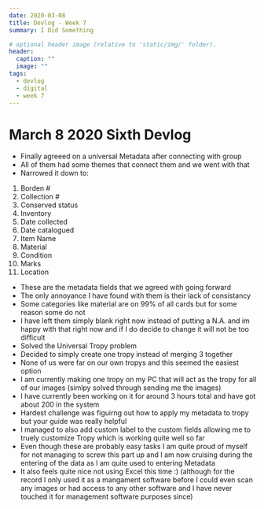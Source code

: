```yaml
---
date: 2020-03-08
title: Devlog - Week 7
summary: I Did Something

# optional header image (relative to 'static/img/' folder).
header:
  caption: ""
  image: ""
tags:
  - devlog
  - digital
  - week 7
---
```

# March 8 2020 Sixth Devlog

* Finally agreeed on a universal Metadata after connecting with group
* All of them had some themes that connect them and we went with that
* Narrowed it down to:
1. Borden #
2. Collection #
3. Conserved status
4. Inventory
5. Date collected
6. Date catalogued
7. Item Name
8. Material
9. Condition
10. Marks
11. Location
  
* These are the metadata fields that we agreed with going forward
* The only annoyance I have found with them is their lack of consistancy
* Some categories like material are on 99% of all cards but for some reason some do not
* I have left them simply blank right now instead of putting a N.A. and im happy with that right now and if I do decide to change it will not be too difficult
* Solved the Universal Tropy problem
* Decided to simply create one tropy instead of merging 3 together
* None of us were far on our own tropys and this seemed the easiest option
* I am currently making one tropy on my PC that will act as the tropy for all of our images (simlpy solved through sending me the images)
* I have currently been working on it for around 3 hours total and have got about 200 in the system
* Hardest challenge was figuirng out how to apply my metadata to tropy but your guide was really helpful
* I managed to also add custom label to the custom fields allowing me to truely customize Tropy which is working quite well so far
* Even though these are probably easy tasks I am quite proud of myself for not managing to screw this part up and I am now cruising during the entering of the data as I am quite used to entering Metadata
* It also feels quite nice not using Excel this time :) 
(although for the record I only used it as a mangament software before I could even scan any images or had access to any other software and I have never touched it for management software purposes since)

